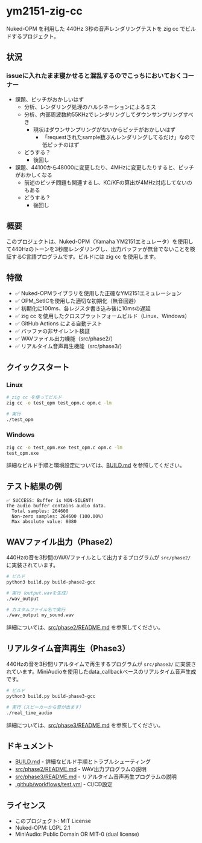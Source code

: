 # ym2151-zig-cc

Nuked-OPM を利用した 440Hz 3秒の音声レンダリングテストを zig cc でビルドするプロジェクト。

## 状況
### issueに入れたまま寝かせると混乱するのでこっちにおいておくコーナー
- 課題、ピッチがおかしいはず
  - 分析、レンダリング処理のハルシネーションによるミス
  - 分析、内部周波数約55KHzでレンダリングしてダウンサンプリングすべき
    - 現状はダウンサンプリングがないからピッチがおかしいはず
      - 「requestされたsample数ぶんレンダリングしてるだけ」なので低ピッチのはず
  - どうする？
    - 後回し
- 課題、44100から48000に変更したり、4MHzに変更したりすると、ピッチがおかしくなる
  - 前述のピッチ問題も関連するし、KC/KFの算出が4MHz対応してないのもある
  - どうする？
    - 後回し

## 概要

このプロジェクトは、Nuked-OPM（Yamaha YM2151エミュレータ）を使用して440Hzのトーンを3秒間レンダリングし、出力バッファが無音でないことを検証するC言語プログラムです。ビルドには zig cc を使用します。

## 特徴

- ✅ Nuked-OPMライブラリを使用した正確なYM2151エミュレーション
- ✅ OPM_SetICを使用した適切な初期化（無音回避）
- ✅ 初期化に100ms、各レジスタ書き込み後に10msの遅延
- ✅ zig cc を使用したクロスプラットフォームビルド（Linux、Windows）
- ✅ GitHub Actions による自動テスト
- ✅ バッファの非サイレント検証
- ✅ WAVファイル出力機能（src/phase2/）
- ✅ リアルタイム音声再生機能（src/phase3/）

## クイックスタート

### Linux

```bash
# zig cc を使ってビルド
zig cc -o test_opm test_opm.c opm.c -lm

# 実行
./test_opm
```

### Windows

```cmd
zig cc -o test_opm.exe test_opm.c opm.c -lm
test_opm.exe
```

詳細なビルド手順と環境設定については、[BUILD.md](BUILD.md) を参照してください。

## テスト結果の例

```
✅ SUCCESS: Buffer is NON-SILENT!
The audio buffer contains audio data.
  Total samples: 264600
  Non-zero samples: 264600 (100.00%)
  Max absolute value: 8080
```

## WAVファイル出力（Phase2）

440Hzの音を3秒間のWAVファイルとして出力するプログラムが `src/phase2/` に実装されています。

```bash
# ビルド
python3 build.py build-phase2-gcc

# 実行（output.wavを生成）
./wav_output

# カスタムファイル名で実行
./wav_output my_sound.wav
```

詳細については、[src/phase2/README.md](src/phase2/README.md) を参照してください。

## リアルタイム音声再生（Phase3）

440Hzの音を3秒間リアルタイムで再生するプログラムが `src/phase3/` に実装されています。MiniAudioを使用したdata_callbackベースのリアルタイム音声生成です。

```bash
# ビルド
python3 build.py build-phase3-gcc

# 実行（スピーカーから音が出ます）
./real_time_audio
```

詳細については、[src/phase3/README.md](src/phase3/README.md) を参照してください。

## ドキュメント

- [BUILD.md](BUILD.md) - 詳細なビルド手順とトラブルシューティング
- [src/phase2/README.md](src/phase2/README.md) - WAV出力プログラムの説明
- [src/phase3/README.md](src/phase3/README.md) - リアルタイム音声再生プログラムの説明
- [.github/workflows/test.yml](.github/workflows/test.yml) - CI/CD設定

## ライセンス

- このプロジェクト: MIT License
- Nuked-OPM: LGPL 2.1
- MiniAudio: Public Domain OR MIT-0 (dual license)
